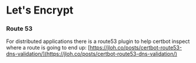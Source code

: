 # Let's Encrypt

### Route 53

For distributed applications there is a route53 plugin to help certbot inspect where a route is going to end up: [https://jloh.co/posts/certbot-route53-dns-validation/](https://jloh.co/posts/certbot-route53-dns-validation/)

